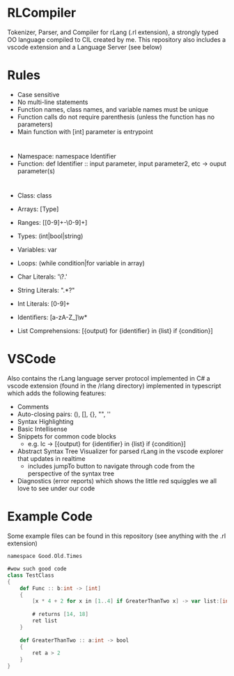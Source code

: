 # RLCompiler
Tokenizer, Parser, and Compiler for rLang (.rl extension), a strongly typed OO language compiled to CIL created by me.
This repository also includes a vscode extension and a Language Server (see below)

# Rules
 
* Case sensitive
* No multi-line statements
* Function names, class names, and variable names must be unique
* Function calls do not require parenthesis (unless the function has no parameters)
* Main function with \[int] parameter is entrypoint

#
* Namespace: namespace Identifier
* Function: def Identifier :: input parameter, input parameter2, etc -> ouput parameter(s)

#
* Class: class
* Arrays: \[Type\]
* Ranges: \[\[0-9]+\-\0-9]+\]
* Types: (int|bool|string)
* Variables: var
* Loops: (while condition|for variable in array)
* Char Literals: '\\?.'
* String Literals: \".*?\"
* Int Literals: \[0-9]+
* Identifiers: \[a-zA-Z_]\w*

* List Comprehensions: \[{output} for {identifier} in {list} if {condition}]

# VSCode

Also contains the rLang language server protocol implemented in C# a vscode extension (found in the /rlang directory) implemented in typescript which adds the following features:

 * Comments
 * Auto-closing pairs: (), [], {}, "", ''
 * Syntax Highlighting
 * Basic Intellisense
 * Snippets for common code blocks
     * e.g. lc -> \[{output} for {identifier} in {list} if {condition}]
 * Abstract Syntax Tree Visualizer for parsed rLang in the vscode explorer that updates in realtime
     * includes jumpTo button to navigate through code from the perspective of the syntax tree
 * Diagnostics (error reports) which shows the little red squiggles we all love to see under our code


# Example Code

Some example files can be found in this repository (see anything with the .rl extension)

```scala
namespace Good.Old.Times

#wow such good code
class TestClass
{
    def Func :: b:int -> [int]
    {
        [x * 4 + 2 for x in [1..4] if GreaterThanTwo x] -> var list:[int]
        
        # returns [14, 18]
        ret list
    }
    
    def GreaterThanTwo :: a:int -> bool
    {
        ret a > 2
    }
}
```
